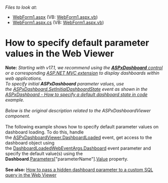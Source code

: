 <!-- default file list -->
*Files to look at*:

* [WebForm1.aspx](./CS/WebViewer_DefaultParameterValues/WebForm1.aspx) (VB: [WebForm1.aspx.vb](./VB/WebViewer_DefaultParameterValues/WebForm1.aspx.vb))
* [WebForm1.aspx.cs](./CS/WebViewer_DefaultParameterValues/WebForm1.aspx.cs) (VB: [WebForm1.aspx.vb](./VB/WebViewer_DefaultParameterValues/WebForm1.aspx.vb))
<!-- default file list end -->
# How to specify default parameter values in the Web Viewer


<strong>Note:</strong> <em>Starting with v17.1, we recommend using the <a href="https://documentation.devexpress.com/Dashboard/CustomDocument16976.aspx"><strong>ASPxDashboard</strong> control</a> or a corresponding <a href="https://documentation.devexpress.com/Dashboard/CustomDocument16977.aspx">ASP.NET MVC extension</a> to display dashboards within web applications.<br>To specify initial <strong>ASPxDashboard</strong> parameter values, use the <a href="https://documentation.devexpress.com/#Dashboard/DevExpressDashboardWebASPxDashboard_SetInitialDashboardStatetopic">ASPxDashboard.SetInitialDashboardState</a> event as shown in the <a href="https://www.devexpress.com/Support/Center/p/T513681">ASPxDashboard - How to specify a default dashboard state in code</a> example.</em><br><br><em>Below is the original description related to the ASPxDashboardViewer component.</em><br><br>The following example shows how to specify default parameter values on dashboard loading. To do this, handle the <a href="https://documentation.devexpress.com/#Dashboard/DevExpressDashboardWebASPxDashboardViewer_DashboardLoadedtopic">ASPxDashboardViewer.DashboardLoaded</a> event, get access to the dashboard object using the <a href="https://documentation.devexpress.com/#Dashboard/DevExpressDashboardWebDashboardLoadedWebEventArgs_Dashboardtopic">DashboardLoadedWebEventArgs.Dashboard</a> event parameter and specify the default value(s) using the <strong>Dashboard</strong>.<a href="https://documentation.devexpress.com/#Dashboard/DevExpressDashboardCommonDashboard_Parameterstopic">Parameters</a>["parameterName"].<a href="https://documentation.devexpress.com/#Dashboard/DevExpressDataAccessParameter_Valuetopic">Value</a> property.<br><br><strong>See also:</strong> <a href="https://www.devexpress.com/Support/Center/p/T338480">How to pass a hidden dashboard parameter to a custom SQL query in the Web Viewer</a>

<br/>



